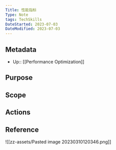 ```yaml
---
Title: 性能指标
Type: Note
tags: TechSkills
DateStarted: 2023-07-03
DateModified: 2023-07-03
---
```

## Metadata 
- Up:: [[Performance Optimization]]
## Purpose 
## Scope
## Actions
## Reference
![[zz-assets/Pasted image 20230310120346.png]]